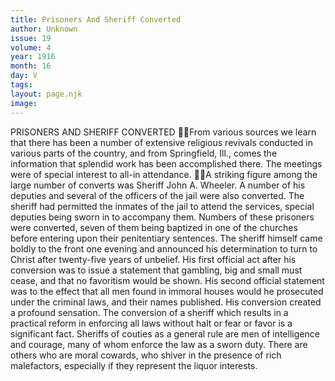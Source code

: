 ```yaml
---
title: Prisoners And Sheriff Converted
author: Unknown
issue: 19
volume: 4
year: 1916
month: 16
day: V
tags:
layout: page.njk
image:
---
```

PRISONERS AND SHERIFF CONVERTED From various sources we learn that there has been a number of extensive religious revivals conducted in various parts of the country, and from Springfield, Ill., comes the information that splendid work has been accomplished there. The meetings were of special interest to all-in attendance. A striking figure among the large number of converts was Sheriff John A. Wheeler. A number of his deputies and several of the officers of the jail were also converted. The sheriff had permitted the inmates of the jail to attend the services, special deputies being sworn in to accompany them. Numbers of these prisoners were converted, seven of them being baptized in one of the churches before entering upon their penitentiary sentences. The sheriff himself came boldly to the front one evening and announced his determination to turn to Christ after twenty-five years of unbelief. His first official act after his conversion was to issue a statement that gambling, big and small must cease, and that no favoritism would be shown. His second official statement was to the effect that all men found in immoral houses would he prosecuted under the criminal laws, and their names published. His conversion created a profound sensation. The conversion of a sheriff which results in a practical reform in enforcing all laws without halt or fear or favor is a significant fact. Sheriffs of couties as a general rule are men of intelligence and courage, many of whom enforce the law as a sworn duty. There are others who are moral cowards, who shiver in the presence of rich malefactors, especially if they represent the liquor interests.
